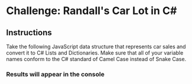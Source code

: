 # Challenge: Randall's Car Lot in C#

## Instructions
Take the following JavaScript data structure that represents car sales and convert it to C# Lists and Dictionaries. Make sure that all of your variable names conform to the C# standard of Camel Case instead of Snake Case.


### Results will appear in the console
